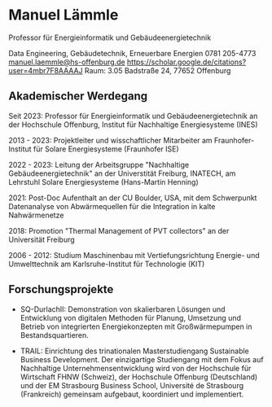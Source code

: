# Manuel Lämmle

Professor für Energieinformatik und Gebäudeenergietechnik

Data Engineering, Gebäudetechnik, Erneuerbare Energien
0781 205-4773
manuel.laemmle@hs-offenburg.de
https://scholar.google.de/citations?user=4mbr7F8AAAAJ
Raum: 3.05
Badstraße 24, 77652 Offenburg



## Akademischer Werdegang

Seit 2023: Professor für Energieinformatik und Gebäudeenergietechnik an der Hochschule Offenburg, Institut für Nachhaltige Energiesysteme (INES)

2013 - 2023: Projektleiter und wisschaftlicher Mitarbeiter am Fraunhofer-Institut für Solare Energiesysteme (Fraunhofer ISE)

2022 - 2023: Leitung der Arbeitsgruppe "Nachhaltige Gebäudeenergietechnik" an der Universtität Freiburg, INATECH, am Lehrstuhl Solare Energiesysteme (Hans-Martin Henning)

2021: Post-Doc Aufenthalt an der CU Boulder, USA, mit dem Schwerpunkt Datenanalyse von Abwärmequellen für die Integration in kalte Nahwärmenetze

2018: Promotion "Thermal Management of PVT collectors" an der Universität Freiburg

2006 - 2012: Studium Maschinenbau mit Vertiefungsrichtung Energie- und Umwelttechnik am Karlsruhe-Institut für Technologie (KIT)

## Forschungsprojekte

- SQ-DurlachII: Demonstration von skalierbaren Lösungen und Entwicklung von digitalen Methoden für Planung, Umsetzung und Betrieb von integrierten Energiekonzepten mit Großwärmepumpen in Bestandsquartieren.

- TRAIL: Einrichtung des trinationalen Masterstudiengang Sustainable Business Development. Der einzigartige Studiengang mit dem Fokus auf Nachhaltige Unternehmensentwicklung wird von der Hochschule für Wirtschaft FHNW (Schweiz), der Hochschule Offenburg (Deutschland) und der EM Strasbourg Business School, Université de Strasbourg (Frankreich) gemeinsam aufgebaut, koordiniert und implementiert.

